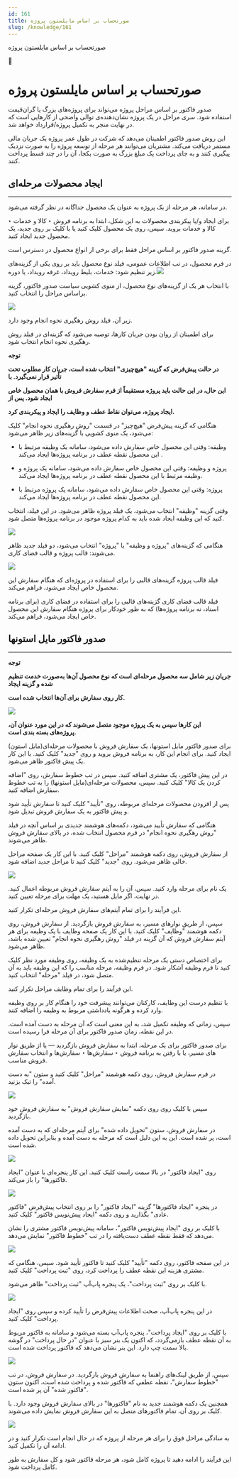 ```yaml
---
id: 161
title: صورتحساب بر اساس مایلستون پروژه
slug: /knowledge/161
---
```



 

صورتحساب بر اساس مایلستون پروژه

 

 

📖

# صورتحساب بر اساس مایلستون پروژه

صدور فاکتور بر اساس مراحل پروژه می‌تواند برای پروژه‌های بزرگ یا گران‌قیمت استفاده شود. سری مراحل در یک پروژه نشان‌دهنده‌ی توالی واضحی از کارهایی است که در نهایت منجر به تکمیل پروژه/قرارداد خواهد شد.

این روش صدور فاکتور اطمینان می‌دهد که شرکت در طول عمر پروژه یک جریان مالی مستمر دریافت می‌کند. مشتریان می‌توانند هر مرحله از توسعه پروژه را به صورت نزدیک پیگیری کنند و به جای پرداخت یک مبلغ بزرگ به صورت یکجا، آن را در چند قسط پرداخت کنند.

## **ایجاد محصولات مرحله‌ای**

---

در سامانه، هر مرحله از یک پروژه به عنوان یک محصول جداگانه در نظر گرفته می‌شود.

برای ایجاد و/یا پیکربندی محصولات به این شکل، ابتدا به برنامه فروش ‣ کالا و خدمات ‣ کالا و خدمات بروید. سپس، روی یک محصول کلیک کنید یا با کلیک بر روی جدید، یک محصول جدید ایجاد کنید.

گزینه صدور فاکتور بر اساس مراحل فقط برای برخی از انواع محصول در دسترس است.

در فرم محصول، در تب اطلاعات عمومی، فیلد نوع محصول باید بر روی یکی از گزینه‌های زیر تنظیم شود: خدمات، بلیط رویداد، غرفه رویداد، یا دوره.![](https://odoofarsi.com/web/image/1435-4393111d/Screen%20Shot%202024-07-27%20at%2011.22.02%20AM.png?access_token=2938d926-cb75-46b0-b04f-619786d68a22)

با انتخاب هر یک از گزینه‌های نوع محصول، از منوی کشویی سیاست صدور فاکتور، گزینه براساس مراحل را انتخاب کنید.

![](https://odoofarsi.com/web/image/1436-8f0b293a/Screen%20Shot%202024-07-27%20at%2011.26.58%20AM.png?access_token=393d0d36-fa53-4786-a50a-3b0516322d36)

زیر آن، فیلد روش رهگیری نحوه انجام وجود دارد.

برای اطمینان از روان بودن جریان کارها، توصیه می‌شود که گزینه‌ای در فیلد روش رهگیری نحوه انجام انتخاب شود.

**توجه**

**در حالت پیش‌فرض که گزینه "هیچ‌چیزی" انتخاب شده است، جریان کار مطلوب تحت تأثیر قرار نمی‌گیرد. با**

**این حال، در این حالت باید پروژه مستقیماً از فرم سفارش فروش با همان محصول خاص ایجاد شود. پس از**

**ایجاد پروژه، می‌توان نقاط عطف و وظایف را ایجاد و پیکربندی کرد.**

هنگامی که گزینه پیش‌فرض "هیچ‌چیز" در قسمت "روش رهگیری نحوه انجام" کلیک می‌شود، یک منوی کشویی با گزینه‌های زیر ظاهر می‌شود:

* وظیفه: وقتی این محصول خاص سفارش داده می‌شود، سامانه یک وظیفه مرتبط با این محصول نقطه عطف در برنامه پروژه‌ها ایجاد می‌کند .

* پروژه و وظیفه: وقتی این محصول خاص سفارش داده می‌شود، سامانه یک پروژه و وظیفه مرتبط با این محصول نقطه عطف در برنامه پروژه‌ها ایجاد می‌کند.

* پروژه: وقتی این محصول خاص سفارش داده می‌شود، سامانه یک پروژه مرتبط با این محصول نقطه عطف در برنامه پروژه‌ها ایجاد می‌کند.

وقتی گزینه "وظیفه" انتخاب می‌شود، یک فیلد پروژه ظاهر می‌شود. در این فیلد، انتخاب کنید که این وظیفه ایجاد شده باید به کدام پروژه موجود در برنامه پروژه‌ها متصل شود.

![](https://odoofarsi.com/web/image/1439-fddd253a/image.png?access_token=865f6504-a9dd-4bec-b253-a9ef3ca238a4)

هنگامی که گزینه‌های "پروژه و وظیفه" یا "پروژه" انتخاب می‌شود، دو فیلد جدید ظاهر می‌شوند: قالب پروژه و قالب فضای کاری.

![](https://odoofarsi.com/web/image/1438-23eebe7c/image.png?access_token=9b980a85-eab9-4014-ad35-1ebd9dfdbdc3)

فیلد قالب پروژه گزینه‌های قالبی را برای استفاده در پروژه‌ای که هنگام سفارش این محصول خاص ایجاد می‌شود، فراهم می‌کند.

فیلد قالب فضای کاری گزینه‌های قالبی را برای استفاده در فضای کاری (برای برنامه اسناد، نه برنامه پروژه‌ها) که به طور خودکار برای پروژه هنگام سفارش این محصول خاص ایجاد می‌شود، فراهم می‌کند.

## **صدور فاکتور مایل استونها**

---

**توجه**

**جریان زیر شامل سه محصول مرحله‌ای است که نوع محصول آن‌ها به‌صورت خدمت تنظیم شده و گزینه ایجاد**

**کار روی سفارش برای آن‌ها انتخاب شده است.**

![](https://odoofarsi.com/web/image/1441-affaa56e/image.png?access_token=36422fe1-7f9c-4776-81a5-635e284d2038)

**این کارها سپس به یک پروژه موجود متصل می‌شوند که در این مورد عنوان آن، پروژه‌های بسته بندی است.**

برای صدور فاکتور مایل استونها، یک سفارش فروش با محصولات مرحله‌ای(مایل استون) ایجاد کنید. برای انجام این کار، به برنامه فروش بروید و روی "جدید" کلیک کنید. با این کار یک پیش فاکتور ظاهر می‌شود.

در این پیش فاکتور، یک مشتری اضافه کنید. سپس در تب خطوط سفارش، روی "اضافه کردن یک کالا" کلیک کنید. سپس، محصولات مرحله‌ای(مایل استونها) را به تب خطوط سفارش اضافه کنید.

پس از افزودن محصولات مرحله‌ای مربوطه، روی "تأیید" کلیک کنید تا سفارش تأیید شود و پیش فاکتور به یک سفارش فروش تبدیل شود.

هنگامی که سفارش تأیید می‌شود، دکمه‌های هوشمند جدیدی بر اساس آنچه در فیلد "روش رهگیری نحوه انجام" در فرم محصول انتخاب شده، در بالای سفارش فروش ظاهر می‌شوند.

از سفارش فروش، روی دکمه هوشمند "مراحل" کلیک کنید. با این کار یک صفحه مراحل خالی ظاهر می‌شود. روی "جدید" کلیک کنید تا مراحل جدید اضافه شود.

![](https://odoofarsi.com/web/image/1442-19b9772c/image.png?access_token=9ad54679-020c-4c46-9226-46c1d8092e1f)

یک نام برای مرحله وارد کنید. سپس، آن را به آیتم سفارش فروش مربوطه اعمال کنید. در نهایت، اگر مایل هستید، یک مهلت برای مرحله تعیین کنید.

این فرآیند را برای تمام آیتم‌های سفارش فروش مرحله‌ای تکرار کنید.

سپس، از طریق نوارهای مسیر، به سفارش فروش بازگردید. از سفارش فروش، روی دکمه هوشمند "وظایف" کلیک کنید. با این کار یک صفحه وظایف با یک وظیفه برای هر آیتم سفارش فروش که آن گزینه در فیلد "روش رهگیری نحوه انجام" تعیین شده باشد، ظاهر می‌شود.

برای اختصاص دستی یک مرحله تنظیم‌شده به یک وظیفه، روی وظیفه مورد نظر کلیک کنید تا فرم وظیفه آشکار شود. در فرم وظیفه، مرحله مناسب را که این وظیفه باید به آن متصل شود، در فیلد "مرحله" انتخاب کنید.

این فرآیند را برای تمام وظایف مراحل تکرار کنید.

با تنظیم درست این وظایف، کارکنان می‌توانند پیشرفت خود را هنگام کار بر روی وظیفه وارد کرده و هرگونه یادداشتی مربوط به وظیفه را اضافه کنند.

سپس، زمانی که وظیفه تکمیل شد، به این معنی است که آن مرحله به دست آمده است. در این نقطه، زمان صدور فاکتور برای آن مرحله فرا رسیده است.

برای صدور فاکتور برای یک مرحله، ابتدا به سفارش فروش بازگردید — یا از طریق نوار های مسیر، یا با رفتن به برنامه فروش ‣ سفارش‌ها ‣ سفارش‌ها و انتخاب سفارش فروش مناسب.

در فرم سفارش فروش، روی دکمه هوشمند "مراحل" کلیک کنید و ستون "به دست آمده" را تیک بزنید.

![](https://odoofarsi.com/web/image/1443-2cc23f93/Screen%20Shot%202024-07-27%20at%203.04.59%20PM.png?access_token=8b9d8284-42b3-4e7b-bc12-1f18c775bd06)

سپس با کلیک روی روی دکمه "نمایش سفارش فروش" به سفارش فروش خود بازگردید.

در سفارش فروش، ستون "تحویل داده شده" برای آیتم مرحله‌ای که به دست آمده است، پر شده است. این به این دلیل است که مرحله به دست آمده و بنابراین تحویل داده شده است.

![](https://odoofarsi.com/web/image/1444-bc49f6ab/image.png?access_token=511ce627-555e-42ba-96c5-792b9adefe29)

روی "ایجاد فاکتور" در بالا سمت راست کلیک کنید. این کار پنجره‌ای با عنوان "ایجاد فاکتورها" را باز می‌کند.

![](https://odoofarsi.com/web/image/1446-29235f86/image.png?access_token=f6e08bd6-9762-4dc4-934b-0ca8bf526533)

در پنجره "ایجاد فاکتورها" گزینه "ایجاد فاکتور" را بر روی انتخاب پیش‌فرض "فاکتور عادی" بگذارید و روی دکمه "ایجاد پیش‌نویس فاکتور" کلیک کنید.

با کلیک بر روی "ایجاد پیش‌نویس فاکتور"، سامانه پیش‌نویس فاکتور مشتری را نشان می‌دهد که فقط نقطه عطف دست‌یافته را در تب "خطوط فاکتور" نمایش می‌دهد.

![](https://odoofarsi.com/web/image/1447-ad9989d6/image.png?access_token=220f806f-995a-493c-86ce-3136a02529e0)

در این صفحه فاکتور، روی دکمه "تأیید" کلیک کنید تا فاکتور تأیید شود. سپس، هنگامی که مشتری هزینه این نقطه عطف را پرداخت کرد، روی "ثبت پرداخت" کلیک کنید.

با کلیک بر روی "ثبت پرداخت"، یک پنجره پاپ‌آپ "ثبت پرداخت" ظاهر می‌شود.

![](https://odoofarsi.com/web/image/1448-5e37e641/image.png?access_token=27ff7620-121a-4b68-b6fa-77f65020d7b6)

در این پنجره پاپ‌آپ، صحت اطلاعات پیش‌فرض را تأیید کرده و سپس روی "ایجاد پرداخت" کلیک کنید.

با کلیک بر روی "ایجاد پرداخت"، پنجره پاپ‌آپ بسته می‌شود و سامانه به فاکتور مربوط به آن نقطه عطف بازمی‌گردد، که اکنون یک بنر سبز با عنوان "در حال پرداخت" در گوشه بالا سمت چپ دارد. این بنر نشان می‌دهد که فاکتور پرداخت شده است.

![](https://odoofarsi.com/web/image/1449-c6381900/image.png?access_token=cef81fce-894b-46a6-8a2e-1496f2f436c0)

سپس، از طریق لینک‌های راهنما به سفارش فروش بازگردید. در سفارش فروش، در تب "خطوط سفارش"، نقطه عطفی که فاکتور شده و پرداخت شده است، اکنون ستون "فاکتور شده" آن پر شده است.

همچنین یک دکمه هوشمند جدید به نام "فاکتورها" در بالای سفارش فروش وجود دارد. با کلیک بر روی آن، تمام فاکتورهای متصل به این سفارش فروش نمایش داده می‌شوند.

![](https://odoofarsi.com/web/image/1450-47c34ca3/image.png?access_token=cc4c6007-29de-4473-bfa3-ddd104f68301)

به سادگی مراحل فوق را برای هر مرحله از پروژه که در حال انجام است تکرار کنید و در ادامه آن را تکمیل کنید.

این فرآیند را ادامه دهید تا پروژه کامل شود، هر مرحله فاکتور شود و کل سفارش به طور کامل پرداخت شود.